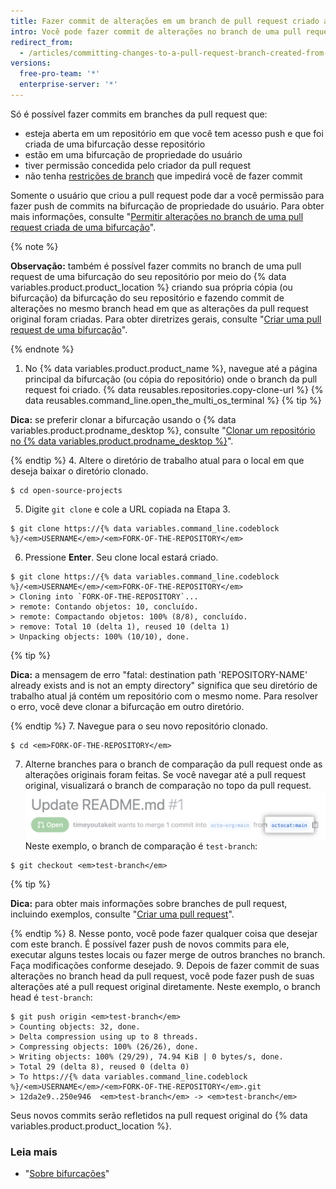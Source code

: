 ```yaml
---
title: Fazer commit de alterações em um branch de pull request criado a partir de bifurcação
intro: Você pode fazer commit de alterações no branch de uma pull request que foi criada de uma bifurcação no seu repositório com permissão do criador da pull request.
redirect_from:
  - /articles/committing-changes-to-a-pull-request-branch-created-from-a-fork
versions:
  free-pro-team: '*'
  enterprise-server: '*'
---
```


Só é possível fazer commits em branches da pull request que:
- esteja aberta em um repositório em que você tem acesso push e que foi criada de uma bifurcação desse repositório
- estão em uma bifurcação de propriedade do usuário
- tiver permissão concedida pelo criador da pull request
- não tenha [restrições de branch](/articles/about-branch-restrictions) que impedirá você de fazer commit

Somente o usuário que criou a pull request pode dar a você permissão para fazer push de commits na bifurcação de propriedade do usuário. Para obter mais informações, consulte "[Permitir alterações no branch de uma pull request criada de uma bifurcação](/articles/allowing-changes-to-a-pull-request-branch-created-from-a-fork)".

{% note %}

**Observação:** também é possível fazer commits no branch de uma pull request de uma bifurcação do seu repositório por meio do {% data variables.product.product_location %} criando sua própria cópia (ou bifurcação) da bifurcação do seu repositório e fazendo commit de alterações no mesmo branch head em que as alterações da pull request original foram criadas. Para obter diretrizes gerais, consulte "[Criar uma pull request de uma bifurcação](/articles/creating-a-pull-request-from-a-fork)".

{% endnote %}

1. No {% data variables.product.product_name %}, navegue até a página principal da bifurcação (ou cópia do repositório) onde o branch da pull request foi criado.
{% data reusables.repositories.copy-clone-url %}
{% data reusables.command_line.open_the_multi_os_terminal %}
 {% tip %}

 **Dica:** se preferir clonar a bifurcação usando o {% data variables.product.prodname_desktop %}, consulte "[Clonar um repositório no {% data variables.product.prodname_desktop %}](/articles/cloning-a-repository/#cloning-a-repository-to-github-desktop)".

 {% endtip %}
4. Altere o diretório de trabalho atual para o local em que deseja baixar o diretório clonado.
  ```shell
  $ cd open-source-projects
  ```
5. Digite `git clone` e cole a URL copiada na Etapa 3.
  ```shell
  $ git clone https://{% data variables.command_line.codeblock %}/<em>USERNAME</em>/<em>FORK-OF-THE-REPOSITORY</em>
  ```
6. Pressione **Enter**. Seu clone local estará criado.
  ```shell
  $ git clone https://{% data variables.command_line.codeblock %}/<em>USERNAME</em>/<em>FORK-OF-THE-REPOSITORY</em>
  > Cloning into `FORK-OF-THE-REPOSITORY`...
  > remote: Contando objetos: 10, concluído.
  > remote: Compactando objetos: 100% (8/8), concluído.
  > remove: Total 10 (delta 1), reused 10 (delta 1)
  > Unpacking objects: 100% (10/10), done.
  ```
 {% tip %}

 **Dica:** a mensagem de erro "fatal: destination path 'REPOSITORY-NAME' already exists and is not an empty directory" significa que seu diretório de trabalho atual já contém um repositório com o mesmo nome. Para resolver o erro, você deve clonar a bifurcação em outro diretório.

 {% endtip %}
7. Navegue para o seu novo repositório clonado.
  ```shell
  $ cd <em>FORK-OF-THE-REPOSITORY</em>
  ```
7. Alterne branches para o branch de comparação da pull request onde as alterações originais foram feitas. Se você navegar até a pull request original, visualizará o branch de comparação no topo da pull request. ![compare-branch-example](/assets/images/help/pull_requests/compare-branch-example.png) Neste exemplo, o branch de comparação é `test-branch`:
  ```shell
  $ git checkout <em>test-branch</em>
  ```

 {% tip %}

 **Dica:** para obter mais informações sobre branches de pull request, incluindo exemplos, consulte "[Criar uma pull request](/articles/creating-a-pull-request/#changing-the-branch-range-and-destination-repository)".

 {% endtip %}
8. Nesse ponto, você pode fazer qualquer coisa que desejar com este branch. É possível fazer push de novos commits para ele, executar alguns testes locais ou fazer merge de outros branches no branch. Faça modificações conforme desejado.
9. Depois de fazer commit de suas alterações no branch head da pull request, você pode fazer push de suas alterações até a pull request original diretamente. Neste exemplo, o branch head é `test-branch`:
  ```shell
  $ git push origin <em>test-branch</em>
  > Counting objects: 32, done.
  > Delta compression using up to 8 threads.
  > Compressing objects: 100% (26/26), done.
  > Writing objects: 100% (29/29), 74.94 KiB | 0 bytes/s, done.
  > Total 29 (delta 8), reused 0 (delta 0)
  > To https://{% data variables.command_line.codeblock %}/<em>USERNAME</em>/<em>FORK-OF-THE-REPOSITORY</em>.git
  > 12da2e9..250e946  <em>test-branch</em> -> <em>test-branch</em>
  ```

Seus novos commits serão refletidos na pull request original do {% data variables.product.product_location %}.

### Leia mais

- "[Sobre bifurcações](/articles/about-forks)"
